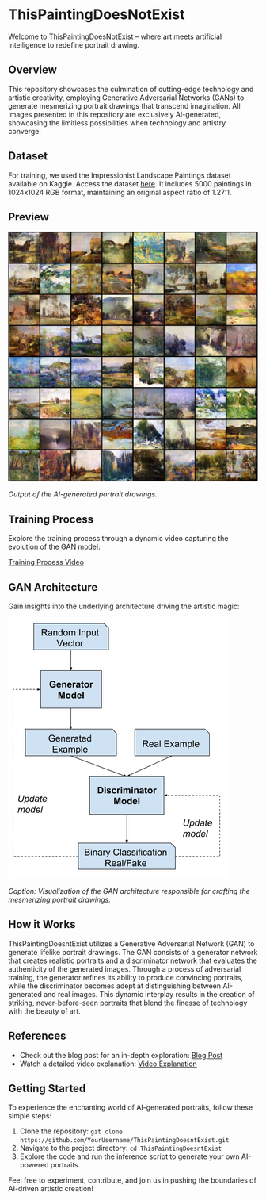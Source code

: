 # ThisPaintingDoesNotExist

Welcome to ThisPaintingDoesNotExist – where art meets artificial intelligence to redefine portrait drawing.



## Overview

This repository showcases the culmination of cutting-edge technology and artistic creativity, employing Generative Adversarial Networks (GANs) to generate mesmerizing portrait drawings that transcend imagination. All images presented in this repository are exclusively AI-generated, showcasing the limitless possibilities when technology and artistry converge.

## Dataset

For training, we used the Impressionist Landscape Paintings dataset available on Kaggle. Access the dataset [here](https://www.kaggle.com/datasets/robgonsalves/impressionistlandscapespaintings). It includes 5000 paintings in 1024x1024 RGB format, maintaining an original aspect ratio of 1.27:1.

## Preview

![Generated Portrait](gan_output.jpeg)

*Output of the AI-generated portrait drawings.*

## Training Process

Explore the training process through a dynamic video capturing the evolution of the GAN model:

[Training Process Video](gans_training.avi)

## GAN Architecture

Gain insights into the underlying architecture driving the artistic magic:

![GAN Architecture](working.png)

*Caption: Visualization of the GAN architecture responsible for crafting the mesmerizing portrait drawings.*

## How it Works

ThisPaintingDoesntExist utilizes a Generative Adversarial Network (GAN) to generate lifelike portrait drawings. The GAN consists of a generator network that creates realistic portraits and a discriminator network that evaluates the authenticity of the generated images. Through a process of adversarial training, the generator refines its ability to produce convincing portraits, while the discriminator becomes adept at distinguishing between AI-generated and real images. This dynamic interplay results in the creation of striking, never-before-seen portraits that blend the finesse of technology with the beauty of art.

## References

- Check out the blog post for an in-depth exploration: [Blog Post](https://jovian.com/aakashns/06b-anime-dcgan)
- Watch a detailed video explanation: [Video Explanation](https://www.youtube.com/watch?v=79IvwU3G5_Q&t=1s)



## Getting Started

To experience the enchanting world of AI-generated portraits, follow these simple steps:

1. Clone the repository: `git clone https://github.com/YourUsername/ThisPaintingDoesntExist.git`
2. Navigate to the project directory: `cd ThisPaintingDoesntExist`
3. Explore the code and run the inference script to generate your own AI-powered portraits.

Feel free to experiment, contribute, and join us in pushing the boundaries of AI-driven artistic creation!



